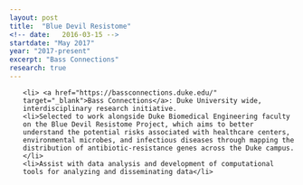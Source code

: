 ```yaml
---
layout: post
title:  "Blue Devil Resistome"
<!-- date:   2016-03-15 -->
startdate: "May 2017"
year: "2017-present"
excerpt: "Bass Connections"
research: true
---
```

<ul>

	<li> <a href="https://bassconnections.duke.edu/" target="_blank">Bass Connections</a>: Duke University wide, interdisciplinary research initiative. 
	<li>Selected to work alongside Duke Biomedical Engineering faculty on the Blue Devil Resistome Project, which aims to better understand the potential risks associated with healthcare centers, environmental microbes, and infectious diseases through mapping the distribution of antibiotic-resistance genes across the Duke campus.</li>
	<li>Assist with data analysis and development of computational tools for analyzing and disseminating data</li>
